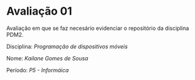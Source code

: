 # Avaliação 01 
Avaliação em que se faz necesário evidenciar o repositório da disciplina PDM2. 

Disciplina: *Programação de dispositivos móveis* 

Nome: *Kailane Gomes de Sousa* 

Período: *P5 - Informáica*
